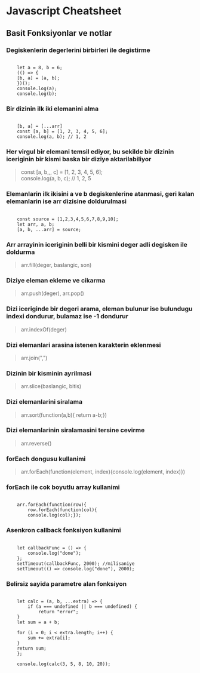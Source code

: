 # Javascript Cheatsheet

## Basit Fonksiyonlar ve notlar

### Degiskenlerin degerlerini birbirleri ile degistirme

<pre><code>
    let a = 8, b = 6;
    (() => {
    [b, a] = [a, b];
    })();  
    console.log(a);  
    console.log(b);
</code></pre>

### Bir dizinin ilk iki elemanini alma

<pre><code>
    [b, a] = [...arr]
    const [a, b] = [1, 2, 3, 4, 5, 6];  
    console.log(a, b); // 1, 2
</code></pre>

### Her virgul bir elemani temsil ediyor, bu sekilde bir dizinin iceriginin bir kismi baska bir diziye aktarilabiliyor

> const [a, b,,, c] = [1, 2, 3, 4, 5, 6];  
> console.log(a, b, c); // 1, 2, 5

### Elemanlarin ilk ikisini a ve b degiskenlerine atanmasi, geri kalan elemanlarin ise arr dizisine doldurulmasi

<pre><code>
    const source = [1,2,3,4,5,6,7,8,9,10];  
    let arr, a, b;  
    [a, b, ...arr] = source;
</code></pre>

### Arr arrayinin iceriginin belli bir kismini deger adli degisken ile doldurma

> arr.fill(deger, baslangic, son)

### Diziye eleman ekleme ve cikarma

> arr.push(deger), arr.pop()

### Dizi iceriginde bir degeri arama, eleman bulunur ise bulundugu indexi dondurur, bulamaz ise -1 dondurur

> arr.indexOf(deger)

### Dizi elemanlari arasina istenen karakterin eklenmesi

> arr.join(",")

### Dizinin bir kisminin ayrilmasi

> arr.slice(baslangic, bitis)

### Dizi elemanlarini siralama

> arr.sort(function(a,b){ return a-b;})

### Dizi elemanlarinin siralamasini tersine cevirme

> arr.reverse()

### forEach dongusu kullanimi

> arr.forEach(function(element, index){console.log(element, index)})

### forEach ile cok boyutlu array kullanimi

<pre><code>
    arr.forEach(function(row){  
        row.forEach(function(col){  
        console.log(col);});
</code></pre>

### Asenkron callback fonksiyon kullanimi

<pre><code>
    let callbackFunc = () => {
        console.log("done");
    };
    setTimeout(callbackFunc, 2000); //milisaniye
    setTimeout(() => console.log("done"), 2000);
</code></pre>

### Belirsiz sayida parametre alan fonksiyon

<pre><code>
    let calc = (a, b, ...extra) => {
        if (a === undefined || b === undefined) {
            return "error";
    }  
    let sum = a + b;

    for (i = 0; i < extra.length; i++) {
        sum += extra[i];
    }  
    return sum;
    };

    console.log(calc(3, 5, 8, 10, 20));
</code></pre>

